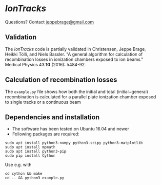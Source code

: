 # *IonTracks*

Questions? Contact jeppebrage@gmail.com 

## Validation 
The *IonTracks* code is partially validated in 
Christensen, Jeppe Brage, Heikki Tölli, and Niels Bassler. "A general algorithm for calculation of recombination losses in ionization chambers exposed to ion beams." Medical Physics 43.__10__ (2016): 5484-92.

## Calculation of recombination losses
The ```example.py``` file shows how both the initial and total (initial+general) recombination is calculated for a parallel plate ionization chamber exposed to single tracks or a continuous beam

## Dependencies and installation
- The software has been tested on Ubuntu 16.04 and newer
- Following packages are required:

```
sudo apt install python3-numpy python3-scipy python3-matplotlib
sudo apt install mpmath
sudo apt install python3-pip
sudo pip install Cython
```
Use e.g. with
```
cd cython && make
cd .. && python3 example.py
```
